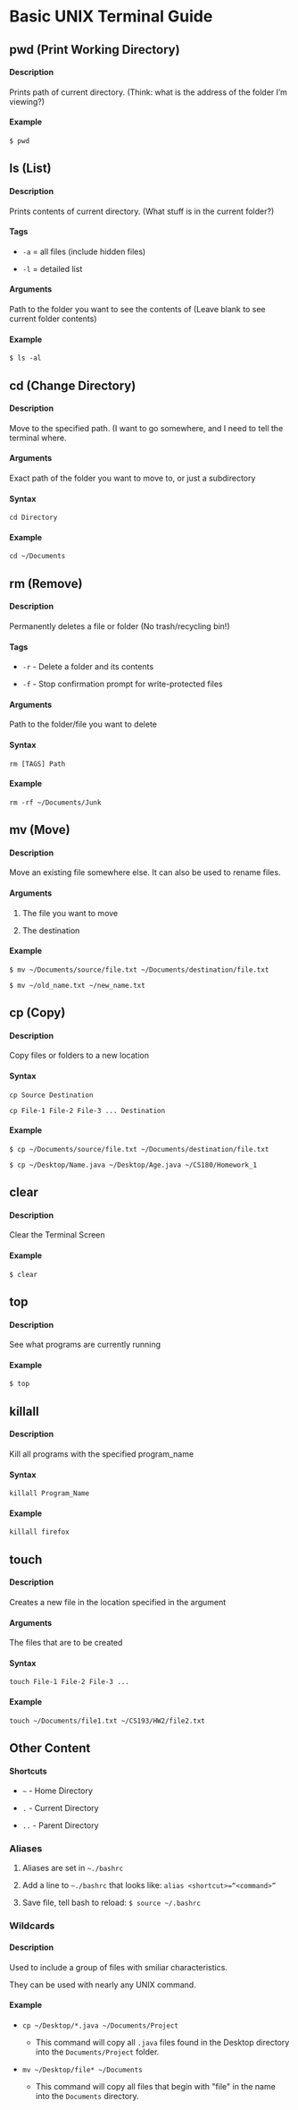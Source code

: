 # Basic UNIX Terminal Guide



## pwd (Print Working Directory)

#### Description

Prints path of current directory. (Think: what is the address of the folder I’m viewing?)

#### Example

`$ pwd`

## 

## ls (List)

#### Description

Prints contents of current directory. (What stuff is in the current folder?)

#### Tags

- `-a` = all files (include hidden files)

- `-l` = detailed list

#### Arguments

Path to the folder you want to see the contents of (Leave blank to see current folder contents)

#### Example

`$ ls -al`



## cd (Change Directory)

#### Description

Move to the specified path. (I want to go somewhere, and I need to tell the terminal where.

#### Arguments

Exact path of the folder you want to move to, or just a subdirectory

#### Syntax

`cd Directory`

#### Example

`cd ~/Documents`

## 

## rm (Remove)

#### Description

Permanently deletes a file or folder (No trash/recycling bin!)

#### Tags

- `-r` - Delete a folder and its contents

- `-f` - Stop confirmation prompt for write-protected files

#### Arguments

Path to the folder/file you want to delete

#### Syntax

`rm [TAGS] Path`

#### Example

`rm -rf ~/Documents/Junk`





## mv (Move)

#### Description

Move an existing file somewhere else.  It can also be used to rename files.

#### Arguments

1. The file you want to move

2. The destination

#### Example

`$ mv ~/Documents/source/file.txt ~/Documents/destination/file.txt`

`$ mv ~/old_name.txt ~/new_name.txt`



## cp (Copy)

#### Description

Copy files or folders to a new location

#### Syntax

`cp Source Destination`

`cp File-1 File-2 File-3 ... Destination`

#### Example

`$ cp ~/Documents/source/file.txt ~/Documents/destination/file.txt`

`$ cp ~/Desktop/Name.java ~/Desktop/Age.java ~/CS180/Homework_1`



## clear

#### Description

Clear the Terminal Screen

#### Example

`$ clear`

## 

## top

#### Description

See what programs are currently running

#### Example

`$ top`

## 

## killall

#### Description

Kill all programs with the specified program_name

#### Syntax

`killall Program_Name`

#### Example

`killall firefox`



## touch

#### Description

Creates a new file in the location specified in the argument

#### Arguments

The files that are to be created

#### Syntax

`touch File-1 File-2 File-3 ...`

#### Example

`touch ~/Documents/file1.txt ~/CS193/HW2/file2.txt`



## Other Content

#### Shortcuts

- `~` - Home Directory

- `.` - Current Directory

- `..` - Parent Directory

### Aliases

1. Aliases are set in `~./bashrc`

2. Add a line to `~./bashrc` that looks like: `alias <shortcut>=“<command>”`

3. Save file, tell bash to reload: `$ source ~/.bashrc`



### Wildcards

#### Description

Used to include a group of files with smiliar characteristics.  

They can be used with nearly any UNIX command.

#### Example

* `cp ~/Desktop/*.java ~/Documents/Project` 
  
  * This command will copy all `.java` files found in the Desktop directory into the `Documents/Project` folder.  



* `mv ~/Desktop/file* ~/Documents`
  
  * This command will copy all files that begin with "file" in the name into the `Documents` directory.
